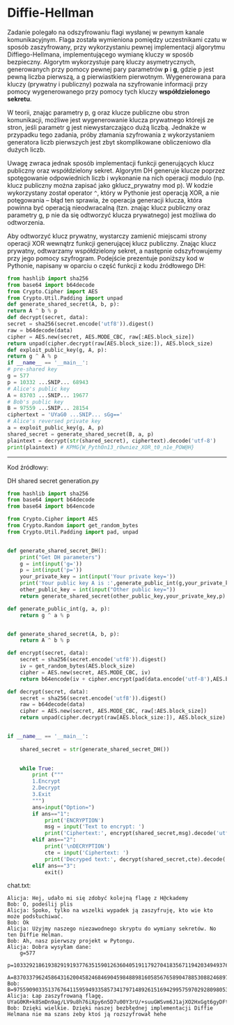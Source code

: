 # Diffie-Hellman

Zadanie polegało na odszyfrowaniu flagi wysłanej w pewnym kanale komunikacyjnym. Flaga
została wymieniona pomiędzy uczestnikami czatu w sposób zaszyfrowany, przy wykorzystaniu
pewnej implementacji algorytmu Diffiego-Hellmana, implementującego wymianę kluczy w sposób
bezpieczny.
Algorytm wykorzystuje parę kluczy asymetrycznych, generowanych przy pomocy pewnej pary
parametrów **p** i **g**, gdzie p jest pewną liczba pierwszą, a g pierwiastkiem pierwotnym.
Wygenerowana para kluczy (prywatny i publiczny) pozwala na szyfrowanie informacji przy
pomocy wygenerowanego przy pomocy tych kluczy **współdzielonego sekretu**.

W teorii, znając parametry p, g oraz klucze publiczne obu stron komunikacji, możliwe jest
wygenerowanie klucza prywatnego którejś ze stron, jeśli parametr g jest niewystarczająco dużą
liczbą. Jednakże w przypadku tego zadania, próby złamania szyfrowania z wykorzystaniem
generatora liczb pierwszych jest zbyt skomplikowane obliczeniowo dla dużych liczb.

Uwagę zwraca jednak sposób implementacji funkcji generujących klucz publiczny oraz
współdzielony sekret. Algorytm DH generuje klucze poprzez spotęgowanie odpowiednich liczb i
wykonanie na nich operacji modulo (np. klucz publiczny można zapisać jako gklucz_prywatny mod p). W
kodzie wykorzystany został operator `^`, który w Pythonie jest operacją XOR, a nie potęgowania –
błąd ten sprawia, że operacja generacji klucza, która powinna być operacją nieodwracalną (tzn.
znając klucz publiczny oraz parametry g, p nie da się odtworzyć klucza prywatnego) jest możliwa
do odtworzenia.

Aby odtworzyć klucz prywatny, wystarczy zamienić miejscami strony operacji XOR wewnątrz
funkcji generującej klucz publiczny. Znając klucz prywatny, odtwarzamy współdzielony sekret, a
następnie odszyfrowujemy przy jego pomocy szyfrogram. Podejście prezentuje poniższy kod w
Pythonie, napisany w oparciu o część funkcji z kodu źródłowego DH:

```python
from hashlib import sha256
from base64 import b64decode
from Crypto.Cipher import AES
from Crypto.Util.Padding import unpad
def generate_shared_secret(A, b, p):
return A ^ b % p
def decrypt(secret, data):
secret = sha256(secret.encode('utf8')).digest()
raw = b64decode(data)
cipher = AES.new(secret, AES.MODE_CBC, raw[:AES.block_size])
return unpad(cipher.decrypt(raw[AES.block_size:]), AES.block_size)
def exploit_public_key(g, A, p):
return g ^ A % p
if __name__ == '__main__':
# pre-shared key
g = 577
p = 10332 ...SNIP... 68943
# Alice's public key
A = 83703 ...SNIP... 19677
# Bob's public key
B = 97559 ...SNIP... 28154
ciphertext = 'UYaG0 ...SNIP... sGg=='
# Alice's reversed private key
a = exploit_public_key(g, A, p)
shared_secret = generate_shared_secret(B, a, p)
plaintext = decrypt(str(shared_secret), ciphertext).decode('utf-8')
print(plaintext) # KPMG{W_Pyth0n13_r0wniez_XOR_t0_n1e_POW@H}
```
---

Kod źródłowy:

DH shared secret generation.py
```python
from hashlib import sha256
from base64 import b64decode
from base64 import b64encode

from Crypto.Cipher import AES
from Crypto.Random import get_random_bytes
from Crypto.Util.Padding import pad, unpad


def generate_shared_secret_DH():
    print("Get DH parameters")
    g = int(input('g='))
    p = int(input('p='))
    your_private_key = int(input('Your private key='))
    print('Your public key A is :',generate_public_int(g,your_private_key,p))
    other_public_key = int(input("Other public key="))
    return generate_shared_secret(other_public_key,your_private_key,p)

def generate_public_int(g, a, p):
    return g ^ a % p


def generate_shared_secret(A, b, p):
    return A ^ b % p

def encrypt(secret, data):
    secret = sha256(secret.encode('utf8')).digest()
    iv = get_random_bytes(AES.block_size)
    cipher = AES.new(secret, AES.MODE_CBC, iv)
    return b64encode(iv + cipher.encrypt(pad(data.encode('utf-8'),AES.block_size)))

def decrypt(secret, data):
    secret = sha256(secret.encode('utf8')).digest()
    raw = b64decode(data)
    cipher = AES.new(secret, AES.MODE_CBC, raw[:AES.block_size])
    return unpad(cipher.decrypt(raw[AES.block_size:]), AES.block_size)


if __name__ == '__main__':
    
    shared_secret = str(generate_shared_secret_DH())
    

    while True:
        print ("""
        1.Encrypt
        2.Decrypt
        3.Exit
        """)
        ans=input("Option=") 
        if ans=="1": 
            print('ENCRYPTION')
            msg = input('Text to encrypt: ')
            print('Ciphertext:', encrypt(shared_secret,msg).decode('utf-8'))
        elif ans=="2":
            print('\nDECRYPTION')
            cte = input('Ciphertext: ')
            print('Decryped text:', decrypt(shared_secret,cte).decode('utf-8'))
        elif ans=="3":
            exit()
```

chat.txt:
```
Alicja: Hej, udało mi się zdobyć kolejną flagę z H@ckademy
Bob: O, podeślij plis
Alicja: Spoko, tylko na wszelki wypadek ją zaszyfruję, kto wie kto może podsłuchiwać.
Bob: Ok
Alicja: Użyjmy naszego niezawodnego skryptu do wymiany sekretów. No ten Diffie Helman.
Bob: Ah, nasz pierwszy projekt w Pytongu. 
Alicja: Dobra wysyłam dane:
	g=577
	p=10332921861938291919377635159012636040519117927041835671194203494937679183911345052843111512544303969800681115505917911462916407940308340306260755239268943
	A=8370337962458643162004582468469045984889816058567658904788530882468973454873284491037710219222503893094363658486261941098330951794393018216763327572119677
Bob: B=9755909033513767641159594933585734179714892615169429957597029280980531443144704341694474385957669949989090202320232433789032328934018623049865998847328154
Alicja: Łap zaszyfrowaną flagę.
UYaG0KR+k8SmDn9ag/LV9u8h76iXpy6n5D7u00Y3rU/+suuGWSvm6J1ajXO2HxGgt6gyDFtNUZnsgfxGBAysGg==
Bob: Dzięki wielkie. Dzięki naszej bezbłędnej implementacji Diffie Helmana nie ma szans żeby ktoś ją rozszyfrował hehe
```
